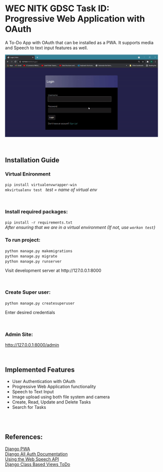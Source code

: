 # WEC NITK GDSC Task ID: Progressive Web Application with OAuth

A To-Do App with OAuth that can be installed as a PWA. It supports media and Speech to text input features as well.

![Demo](Demo.gif)

<br>
<h2>Installation Guide</h2>
<h3>Virtual Enironment</h3>

`pip install virtualenvwrapper-win`<br>
`mkvirtualenv test` &nbsp; _test = name of virtual env_

<br>
<h3>Install required packages:</h3>

`pip install -r requirements.txt`<br>
_After ensuring that we are in a virtual environment (If not, use `workon test`)_

<h3>To run project:</h3>

`python manage.py makemigrations` <br>
`python manage.py migrate` <br>
`python manage.py runserver`<br>
<p>Visit development server at http://127.0.0.1:8000 </p>
<br>
<h3>Create Super user:</h3>

`python manage.py createsuperuser`
<p>Enter desired credentials</p>
<br>

<h3>Admin Site:</h3>

http://127.0.0.1:8000/admin

<br>
<h2>Implemented Features</h2>
<ul>
    <li>User Authentication with OAuth</li>
    <li>Progressive Web Application functionality</li>
    <li>Speech to Text Input</li>
    <li>Image upload using both file system and camera</li>
    <li>Create, Read, Update and Delete Tasks</li>
    <li>Search for Tasks</li>
</ul>
<br>

<br>
<h2>References:</h2>
<a href="https://github.com/silviolleite/django-pwa">Django PWA</a><br>
<a href="https://django-allauth.readthedocs.io/en/latest/">Django All Auth Documentation</a><br>
<a href="https://stiltsoft.com/blog/2013/05/google-chrome-how-to-use-the-web-speech-api/">Using the Web Speech API</a><br>
<a href="https://www.youtube.com/watch?v=llbtoQTt4qw">Django Class Based Views ToDo</a>



